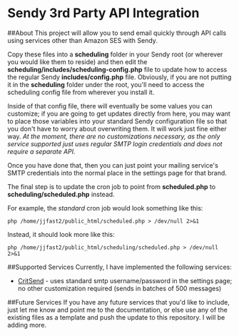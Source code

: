 Sendy 3rd Party API Integration
===============================

##About
This project will allow you to send email quickly through API calls using services other than Amazon SES with Sendy.

Copy these files into a **scheduling** folder in your Sendy root (or wherever you would like them to reside) and then
edit the **scheduling/includes/scheduling-config.php** file to update how to access the regular Sendy
**includes/config.php** file. Obviously, if you are not putting it in the **scheduling** folder under the root, you'll
need to access the scheduling config file from wherever you install it.

Inside of that config file, there will eventually be some values you can customize; if you are going to get updates directly from here,
you may want to place those variables into your standard Sendy configuration file so that you don't have to worry about
overwriting them. It will work just fine either way. *At the moment, there are no customizations necessary, as the
only service supported just uses regular SMTP login credentials and does not require a separate API.*

Once you have done that, then you can just point your mailing service's SMTP credentials into the normal place in the
settings page for that brand.

The final step is to update the cron job to point from **scheduled.php** to **scheduling/scheduled.php** instead.

For example, the *standard* cron job would look something like this:
```
php /home/jjfast2/public_html/scheduled.php > /dev/null 2>&1
```
Instead, it should look more like this:
```
php /home/jjfast2/public_html/scheduling/scheduled.php > /dev/null 2>&1
```

##Supported Services
Currently, I have implemented the following services:

* [CritSend](http://www.critsend.com) - uses standard smtp username/password in the settings page; no other customization required (sends in batches of 500 messages)

##Future Services
If you have any future services that you'd like to include, just let me know and point me to the documentation, or else
use any of the existing files as a template and push the update to this repository. I will be adding more.


